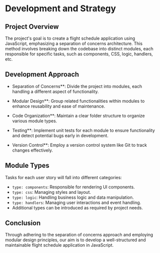 # Development and Strategy

## Project Overview

The project's goal is to create a flight schedule application using JavaScript, emphasizing a separation of concerns architecture. This method involves breaking down the codebase into distinct modules, each responsible for specific tasks, such as components, CSS, logic, handlers, etc.

## Development Approach

- Separation of Concerns**: Divide the project into modules, each handling a different aspect of functionality.
  
- Modular Design**: Group related functionalities within modules to enhance reusability and ease of maintenance.
  
- Code Organization**: Maintain a clear folder structure to organize various module types.
  
- Testing**: Implement unit tests for each module to ensure functionality and detect potential bugs early in development.
  
- Version Control**: Employ a version control system like Git to track changes effectively.

## Module Types

Tasks for each user story will fall into different categories:

- `type: components`: Responsible for rendering UI components.
- `type: css`: Managing styles and layout.
- `type: logic`: Handling business logic and data manipulation.
- `type: handlers`: Managing user interactions and event handling.
- Additional types can be introduced as required by project needs.

## Conclusion

Through adhering to the separation of concerns approach and employing modular design principles, our aim is to develop a well-structured and maintainable flight schedule application in JavaScript.

